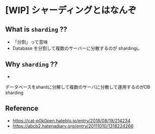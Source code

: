 # [WIP] シャーディングとはなんぞ

## What is `sharding` ??
- 「分割」って意味
- Database を分割して複数のサーバーに分散するのが shardingi。

## Why `sharding` ??
- 


データベースをshardに分解して複数のサーバに分散して運用するのがDB sharding




##

## Reference
- https://cat-p0k0pen.hateblo.jp/entry/2018/08/19/214234
- https://abcb2.hatenadiary.org/entry/20111010/1318224266
